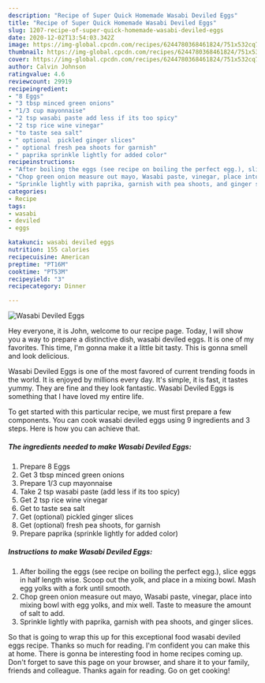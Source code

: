 ```yaml
---
description: "Recipe of Super Quick Homemade Wasabi Deviled Eggs"
title: "Recipe of Super Quick Homemade Wasabi Deviled Eggs"
slug: 1207-recipe-of-super-quick-homemade-wasabi-deviled-eggs
date: 2020-12-02T13:54:03.342Z
image: https://img-global.cpcdn.com/recipes/6244780368461824/751x532cq70/wasabi-deviled-eggs-recipe-main-photo.jpg
thumbnail: https://img-global.cpcdn.com/recipes/6244780368461824/751x532cq70/wasabi-deviled-eggs-recipe-main-photo.jpg
cover: https://img-global.cpcdn.com/recipes/6244780368461824/751x532cq70/wasabi-deviled-eggs-recipe-main-photo.jpg
author: Calvin Johnson
ratingvalue: 4.6
reviewcount: 29919
recipeingredient:
- "8 Eggs"
- "3 tbsp minced green onions"
- "1/3 cup mayonnaise"
- "2 tsp wasabi paste add less if its too spicy"
- "2 tsp rice wine vinegar"
- "to taste sea salt"
- " optional  pickled ginger slices"
- " optional fresh pea shoots for garnish"
- " paprika sprinkle lightly for added color"
recipeinstructions:
- "After boiling the eggs (see recipe on boiling the perfect egg.), slice eggs in half length wise. Scoop out the yolk, and place in a mixing bowl. Mash egg yolks with a fork until smooth."
- "Chop green onion measure out mayo, Wasabi paste, vinegar, place into mixing bowl with egg yolks, and mix well. Taste to measure the amount of salt to add."
- "Sprinkle lightly with paprika, garnish with pea shoots, and ginger slices."
categories:
- Recipe
tags:
- wasabi
- deviled
- eggs

katakunci: wasabi deviled eggs 
nutrition: 155 calories
recipecuisine: American
preptime: "PT16M"
cooktime: "PT53M"
recipeyield: "3"
recipecategory: Dinner

---
```



![Wasabi Deviled Eggs](https://img-global.cpcdn.com/recipes/6244780368461824/751x532cq70/wasabi-deviled-eggs-recipe-main-photo.jpg)

Hey everyone, it is John, welcome to our recipe page. Today, I will show you a way to prepare a distinctive dish, wasabi deviled eggs. It is one of my favorites. This time, I'm gonna make it a little bit tasty. This is gonna smell and look delicious.

Wasabi Deviled Eggs is one of the most favored of current trending foods in the world. It is enjoyed by millions every day. It's simple, it is fast, it tastes yummy. They are fine and they look fantastic. Wasabi Deviled Eggs is something that I have loved my entire life.




To get started with this particular recipe, we must first prepare a few components. You can cook wasabi deviled eggs using 9 ingredients and 3 steps. Here is how you can achieve that.

<!--inarticleads1-->

##### The ingredients needed to make Wasabi Deviled Eggs:

1. Prepare 8 Eggs
1. Get 3 tbsp minced green onions
1. Prepare 1/3 cup mayonnaise
1. Take 2 tsp wasabi paste (add less if its too spicy)
1. Get 2 tsp rice wine vinegar
1. Get to taste sea salt
1. Get  (optional)  pickled ginger slices
1. Get  (optional) fresh pea shoots, for garnish
1. Prepare  paprika (sprinkle lightly for added color)




<!--inarticleads2-->

##### Instructions to make Wasabi Deviled Eggs:

1. After boiling the eggs (see recipe on boiling the perfect egg.), slice eggs in half length wise. Scoop out the yolk, and place in a mixing bowl. Mash egg yolks with a fork until smooth.
1. Chop green onion measure out mayo, Wasabi paste, vinegar, place into mixing bowl with egg yolks, and mix well. Taste to measure the amount of salt to add.
1. Sprinkle lightly with paprika, garnish with pea shoots, and ginger slices.




So that is going to wrap this up for this exceptional food wasabi deviled eggs recipe. Thanks so much for reading. I'm confident you can make this at home. There is gonna be interesting food in home recipes coming up. Don't forget to save this page on your browser, and share it to your family, friends and colleague. Thanks again for reading. Go on get cooking!
